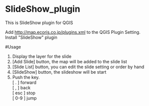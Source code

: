 SlideShow_plugin
================

This is SlideShow plugin for QGIS

Add http://map.ecoris.co.jp/plugins.xml to the QGIS Plugin Setting.  
Install "SlideShow" plugin

#Usage

1. Display the layer for the slide
2. [Add Slide] button, the map will be added to the slide list
3. [Slide List] button, you can edit the slide setting or order by hand
4. [SlideShow] button, the slideshow will be start
5. Push the key.<br/>[ . ]  forward<br>[ , ]  back<br/>[ esc ]  stop <br/>[ 0-9 ]  jump</li>
